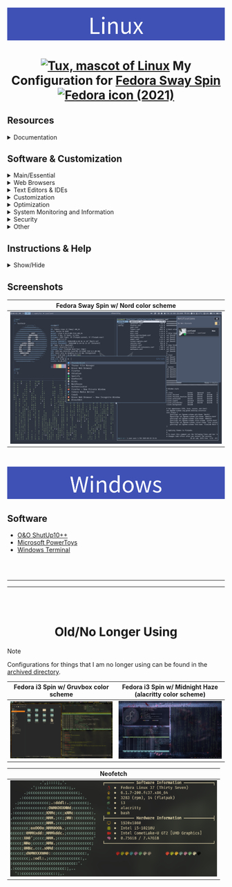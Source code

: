 <p align="center">
  <div align=center>
    <img src="assets/Linux.png" width="1000" alt="Linux Banner">
  </div>
</p>


<h1 align="center">
  <a title="lewing@isc.tamu.edu Larry Ewing and The GIMP, CC0, via Wikimedia Commons" href="https://commons.wikimedia.org/wiki/File:Tux.svg"><img height="45" alt="Tux, mascot of Linux" src="https://upload.wikimedia.org/wikipedia/commons/thumb/3/35/Tux.svg/256px-Tux.svg.png?20220320193426"></a>
  My Configuration for <a href="https://fedoraproject.org/spins/sway">Fedora Sway Spin</a>
  <a title="™/®Red Hat, Inc., Public domain, via Wikimedia Commons" href="https://commons.wikimedia.org/wiki/File:Fedora_icon_(2021).svg"><img height="45" alt="Fedora icon (2021)" src="https://upload.wikimedia.org/wikipedia/commons/thumb/4/41/Fedora_icon_%282021%29.svg/512px-Fedora_icon_%282021%29.svg.png?20220308003156"></a>
</h1>

## Resources 

<details><summary>Documentation</summary>

- [Sway Wiki](https://github.com/swaywm/sway/wiki)
- [Sway - ArchWiki](https://wiki.archlinux.org/title/Sway)
- [Fedora Documentation](https://docs.fedoraproject.org/en-US/docs/)
</details>

## Software & Customization

<details><summary>Main/Essential</summary>

- [alacritty](https://github.com/alacritty/alacritty) - Terminal emulator.
- [thunar](https://packages.fedoraproject.org/pkgs/Thunar/Thunar/) - File manager.
- [blueman](https://packages.fedoraproject.org/pkgs/blueman/blueman/) - A tool to use Bluetooth devices. 
- [cups](https://packages.fedoraproject.org/pkgs/cups/cups/) - Print manager for Linux.
- [git](https://packages.fedoraproject.org/pkgs/git/git/) - Distributed revision control system.
- [python3-pip](https://packages.fedoraproject.org/pkgs/python-pip/python3-pip/) - A tool for installing and managing Python3 packages.
- [imv](https://packages.fedoraproject.org/pkgs/imv/imv/) - Image viewer for X11 and Wayland.
- [autotiling](https://github.com/nwg-piotr/autotiling) - Script for sway and i3 to automatically switch the horizontal & vertical window split orientation.
- [NetworkManager](https://packages.fedoraproject.org/pkgs/NetworkManager/NetworkManager/) - NetworkManager is a system service that manages network interfaces and connections.
- [nm-connection-editor](https://rpmfind.net/linux/rpm2html/search.php?query=nm-connection-editor&submit=Search+...&system=&arch=) - A network connection configuration editor for NetworkManager.
- [network-manager-applet](https://packages.fedoraproject.org/pkgs/network-manager-applet/network-manager-applet/) - Network control and status notification area applet for use with NetworkManager.
- [pipewire](https://packages.fedoraproject.org/pkgs/pipewire/pipewire/) - A multimedia server for Linux and other Unix like operating systems.
- [pipewire-alsa](https://packages.fedoraproject.org/pkgs/pipewire/pipewire-alsa/) - An ALSA plugin for the PipeWire media server.
- [ffmpeg-free](https://packages.fedoraproject.org/pkgs/ffmpeg/ffmpeg-free/) - A multimedia framework to record, convert and stream audio and video.
- [nodejs](https://packages.fedoraproject.org/pkgs/nodejs22/nodejs/) - JavaScript runtime.
- [waybar](https://packages.fedoraproject.org/pkgs/waybar/waybar/) -  Status bar for Sway and Wlroots based compositors.
- [swaylock](https://packages.fedoraproject.org/pkgs/swaylock/swaylock/) - Lockscreen for Wayland compositors.
- [swaybg](https://packages.fedoraproject.org/pkgs/swaybg/swaybg/) - Wallpaper tool for Wayland compositors.
- [light](https://packages.fedoraproject.org/pkgs/light/light/) - Light is a program to control backlight.
- [fuzzel](https://packages.fedoraproject.org/pkgs/fuzzel/fuzzel/) - Wayland-native application launcher and fuzzy finder, inspired by rofi and dmenu.
- ~~[bemenu](https://packages.fedoraproject.org/pkgs/bemenu/bemenu/) - Dynamic menu inspired by dmenu.~~
- [wlogout](https://packages.fedoraproject.org/pkgs/wlogout/wlogout/) - A wayland based logout menu.
- [wdisplays](https://packages.fedoraproject.org/pkgs/wdisplays/wdisplays/) - A graphical application for configuring displays in Wayland compositors. 
- [wlroots](https://packages.fedoraproject.org/pkgs/wlroots/wlroots/) - A modular Wayland compositor library.
- [wf-recorder](https://packages.fedoraproject.org/pkgs/wf-recorder/wf-recorder/) - Screen recording utility for of wlroots-based compositors that support wlr-screencopy-v1 and xdg-output. 
- [grim](https://packages.fedoraproject.org/pkgs/grim/grim/) - Command-line tool to grab images from Sway. 
- [grimshot](https://packages.fedoraproject.org/pkgs/sway-contrib/grimshot/) - Screenshot utility for sway.
- [slurp](https://packages.fedoraproject.org/pkgs/slurp/slurp/) - Command-line tool that allows you to select a region on the screen and prints it to the standard output.
- [wl-clipboard](https://packages.fedoraproject.org/pkgs/wl-clipboard/wl-clipboard/) - Command-line Wayland clipboard utilities, `wl-copy` and `wl-paste`.
- [swaync](https://github.com/ErikReider/SwayNotificationCenter) - A notification daemon for SwayWM.
- [copyq](https://packages.fedoraproject.org/pkgs/copyq/copyq/) - Graphical clipboard manager.
- [NetworkManager-tui](https://packages.fedoraproject.org/pkgs/NetworkManager/NetworkManager-tui/) - NetworkManager-tui provides a text-based user interface for managing network connections in a non-graphical environment.
- [tuned](https://packages.fedoraproject.org/pkgs/tuned/tuned/) - A dynamic adaptive system tuning daemon.
- [tuned-ppd](https://packages.fedoraproject.org/pkgs/tuned/tuned-ppd/) - power-profiles-daemon compatibility daemon.
</details>

<details><summary>Web Browsers</summary>

- [firefox](https://packages.fedoraproject.org/pkgs/firefox/firefox/) - A free and open source web browser by Mozilla.
- [Brave](https://brave.com/) - A free and open source Chromium web browser by Brave Software. 
</details>

<details><summary>Text Editors & IDEs</summary>

- [nano](https://packages.fedoraproject.org/pkgs/nano/nano/) - A command-line text editor.
- [gnome-text-editor](https://flathub.org/apps/org.gnome.TextEditor) - Text editor for the GNOME desktop environment.
- [VSCodium](https://vscodium.com/) - A version of Visual Studio Code without telemetry.
- [Geany](https://flathub.org/apps/org.geany.Geany) - A free and open-source lightweight IDE.
</details>

<details><summary>Customization</summary>

- [Nerd Fonts](https://www.nerdfonts.com/) - Iconic font aggregator, collection, and patcher.
  - Nerd Font used: FiraCode Nerd Font

<blockquote>
  <strong>Note:</strong> Nerd Font icons are used.
</blockquote>

- [Embellish](https://flathub.org/en/apps/io.github.getnf.embellish) - An application for managing Nerd Fonts.
- [Oh My Posh](https://ohmyposh.dev/) - A prompt theme engine for any shell.
- [Oh My Posh nordtron theme](https://github.com/JanDeDobbeleer/oh-my-posh/blob/main/themes/nordtron.omp.json)
- [adwaita-icon-theme](https://github.com/GNOME/adwaita-icon-theme) - Icon set for GNOME core apps.

Optional GTK themes:
- [Nordic](https://github.com/EliverLara/Nordic) - Dark Gtk3.20+ theme created using the awesome Nord color pallete.
- [Adwaita-dark](https://packages.fedoraproject.org/pkgs/gnome-themes-extra/gnome-themes-extra/) - This module houses themes and theme-y tidbits that don’t really fit in anywhere
else, or deserve their own module.
</details>

<details><summary>Optimization</summary>

- [profile-sync-daemon](https://packages.fedoraproject.org/pkgs/profile-sync-daemon/profile-sync-daemon/) - Symlinks and syncs browser profile dirs to RAM thus reducing HDD/SDD calls and speeding-up browsers.
</details>

<details><summary>System Monitoring and Information</summary>

- [htop](https://packages.fedoraproject.org/pkgs/htop/htop/) - An interactive process viewer.     
- [nmon](https://packages.fedoraproject.org/pkgs/nmon/nmon/) - A systems administrator, tuner, benchmark tool, which provides information about CPU, disks, network, etc.
- [lm_sensors](https://packages.fedoraproject.org/pkgs/lm_sensors/lm_sensors/) - A collection of modules for general SMBus access and hardware monitoring.
- [collectl](https://packages.fedoraproject.org/pkgs/collectl/collectl/) - A utility to collect Linux performance data.
- [smartmontools](https://packages.fedoraproject.org/pkgs/smartmontools/smartmontools/) - a set of utility programs to control and monitor computer storage systems using the Self-Monitoring, Analysis and Reporting Technology system built into most modernATA, Serial ATA, SCSI/SAS and NVMe hard drives.
- [nvme-cli](https://packages.fedoraproject.org/pkgs/nvme-cli/nvme-cli/) - Provides NVM-Express user space tooling for Linux.
- [macchanger](https://packages.fedoraproject.org/pkgs/macchanger/macchanger/) - A utility to viewing & manipulating the MAC address of network interfaces.
</details>

<details><summary>Security</summary>

- [firewalld](https://packages.fedoraproject.org/pkgs/firewalld/firewalld/) - A firewall service daemon that provides a dynamic customizable firewall with a D-Bus interface.
- [firewall-config](https://packages.fedoraproject.org/pkgs/firewalld/firewall-config/) - Firewall configuration application provides an configuration interface for
firewalld.
- [clamav](https://packages.fedoraproject.org/pkgs/clamav/clamav/) - An open source antivirus engine for detecting trojans, viruses, malware & other malicious threats.
- [chkrootkit](https://packages.fedoraproject.org/pkgs/chkrootkit/chkrootkit/) - A tool to locally check for signs of a rootkit.
- [lynis](https://packages.fedoraproject.org/pkgs/lynis/lynis/) - An auditing and hardening tool for Unix/Linux. Performs many individual security control checks. Detects security issues and provides suggestions to improve the security defense of the system.
- [rkhunter](https://packages.fedoraproject.org/pkgs/rkhunter/rkhunter/) - Rootkit Hunter, security monitoring and analyzing tool.
- [fail2ban](https://packages.fedoraproject.org/pkgs/fail2ban/fail2ban/) - Scans log files and bans IP addresses that makes too many password failures. It updates firewall rules to reject the IP address. These rules can be defined by the user.
- [firejail](https://packages.fedoraproject.org/pkgs/firejail/firejail/) - A SUID sandbox program that reduces the risk of security breaches by restricting the running environment of untrusted applications using Linux namespaces.
</details>

<details><summary>Other</summary>

- [mediawriter](https://packages.fedoraproject.org/pkgs/mediawriter/mediawriter/) - A tool to write images of Fedora media to portable drives.
- [gparted](https://packages.fedoraproject.org/pkgs/gparted/gparted/) - A graphical partition manager.
- [Warehouse](https://flathub.org/apps/io.github.flattool.Warehouse) - A UI to manage Flatpaks.
- [AppImageLauncher](https://github.com/TheAssassin/AppImageLauncher) - Linux helper application for running and integrating AppImages.
- [Gear Lever](https://flathub.org/apps/it.mijorus.gearlever) - A utility to manage AppImages.
- [KeePassXC](https://flathub.org/apps/org.keepassxc.KeePassXC) - A secure free and open source cross-platform password manager.
- [Syncthing](https://packages.fedoraproject.org/pkgs/syncthing/syncthing/) - Free and open source peer-to-peer file synchronization application.
- [Seahorse/Passwords and Keys](https://flathub.org/apps/org.gnome.seahorse.Application) - Manage encryption keys. A keyring manager.
- [Authenticator](https://flathub.org/apps/details/com.belmoussaoui.Authenticator) - Am application for generating Two-Factor Authentication Codes.
- [gnome-keyring](https://packages.fedoraproject.org/pkgs/gnome-keyring/gnome-keyring/) - A daemon for managings passwords and other types of secrets for the user, storing them encrypted with a main password. Applications can use the gnome-keyring library to integrate with the keyring.
- [Thunderbird](https://flathub.org/apps/org.mozilla.Thunderbird) - Free and open source email client.
- [BleachBit](https://flathub.org/apps/org.bleachbit.BleachBit) - Cleans files to free disk space and to maintain privacy.
- [file-roller](https://packages.fedoraproject.org/pkgs/file-roller/file-roller/) - An application for creating and viewing archives files.
- [LibreOffice](https://flathub.org/apps/org.libreoffice.LibreOffice) - Free and Open Source office suite.
- [VLC](https://flathub.org/en/apps/org.videolan.VLC) - A free and open source cross-platform multimedia player.
</details>

## Instructions & Help

<details><summary>Show/Hide</summary>

### Disable Display Manager to Use TTY to Login
**1.** Check what display manager you're running:
```console
systemctl status display-manager
```

**2.** Disable the display manager:
```console
sudo systemctl disable <display_manager_name>.service
```

**3.** Copy & paste what's in .[`.bash_profile`](linux/sway/.bash_profile) at the end of your `.bash_profile` file.

**4.** Reboot.

<br>

### Disable Graphical Boot 

**1.** Edit the grub file located in `/etc/default/`:
```console
sudo nano /etc/default/grub
```

**2.** Remove `rhgb` & `quite` from the line beginning with `GRUMB_CMDLINE_LINUX`.

**3.** Save the changes.

**4.** Update grub:
[ Fedora Docs - The GRUB2 Bootloader – Installation and Configuration](https://docs.fedoraproject.org/en-US/quick-docs/grub2-bootloader/)
```console
sudo grub2-mkconfig -o /boot/grub2/grub.cfg
```

**5.** Reboot.

<br>

### Install Autotiling
Installation: 
```console
pip install autotiling
```

<br>

### Install & Setup Oh My Posh
[Official Oh My Posh Linux instructions](https://ohmyposh.dev/docs/installation/linux)

**1.** Make bin folder in home directory:
```console
mkdir ~/bin
```

**2.** Installation:    
```console
curl -s https://ohmyposh.dev/install.sh | bash -s -- -d ~/bin
```

**3.** Copy the line/s for Oh My Posh from [`.bashrc`](linux/sway/.bashrc) in this repository, and add it at the end of `.bashrc` in your home directory.

**4.** Reload profile for changes to take effect:
```console
exec bash
```
<br>

### Install Optional Themes

**Nordic Theme**

If `~/.themes` doesn't exist, create it.

Clone repository into `~/.themes`:
```console
cd ~/.themes
```
```console
git clone https://github.com/EliverLara/Nordic ~/.themes/Nordic
```

**Adwaita-dark**

If not already installed, run the following command:
```console
sudo dnf install gnome-themes-extra
```
<br>

### Enable [Flathub](https://flathub.org/home) on Fedora
```console
sudo dnf install flatpak
flatpak remote-add --if-not-exists flathub https://flathub.org/repo/flathub.flatpakrepo
```
<br>

### Enable [RPM Fusion](https://rpmfusion.org/) Repositories
**Free Repository**
```console
sudo dnf install https://download1.rpmfusion.org/free/fedora/rpmfusion-free-release-$(rpm -E %fedora).noarch.rpm -y && dnf upgrade -y
```
**Nonfree Repository**
```console
sudo dnf install https://download1.rpmfusion.org/nonfree/fedora/rpmfusion-nonfree-release-$(rpm -E %fedora).noarch.rpm -y && dnf upgrade -y
```
<br>

### Configure VA-API Video Decoding for Firefox
- [AMD](https://fedoraproject.org/wiki/Firefox_Hardware_acceleration#Configure_VA-API_Video_decoding_on_AMD)
- [Intel](https://fedoraproject.org/wiki/Firefox_Hardware_acceleration#Configure_VA-API_Video_decoding_on_Intel)
- [NVIDIA](https://fedoraproject.org/wiki/Firefox_Hardware_acceleration#Configure_VA-API_Video_decoding_on_NVIDIA)

<br>

### CUPS Installation and Enabling Service
CUPS admin web GUI: http://localhost:631/
```console
sudo dnf install cups
sudo dnf install system-config-printer
sudo systemctl start cups.service
sudo systemctl enable cups.service
```

<br>

### ClamAV Installation and Enabling Service
[Installing ClamAV](https://docs.clamav.net/manual/Installing.html#installing-clamav)
```console
sudo dnf upgrade --refresh
sudo dnf install clamav clamd clamav-update -y
sudo systemctl enable clamav-freshclam --now
sudo systemctl stop clamav-freshclam
```

<br>

### Fail2Ban Installation and Enabling Service
```console
sudo dnf install fail2ban
sudo systemctl start fail2ban
sudo systemctl enable fail2ban
```

<br>

### How to Install and Configure profile-sync-daemon
More information on the [ArchWiki](https://wiki.archlinux.org/title/Profile-sync-daemon).

**1.** Install profile-sync-daemon:
```console
sudo dnf install profile-sync-daemon
```

**2.** Create Psd configuration file by running the following command:
```console
psd
```

**3.** Edit psd configuration file:
```console
nano ~/.config/psd/psd.conf
```
Look for the line labeled **BROWSERS** in the configuration file, remove the **#** symbol to uncomment it, and then include your browsers separated by spaces. (e.g. BROWSERS=(chromium firefox))

**4.** Enable and Start psd Service:
```console
systemctl --user enable psd 
```

```console
reboot
```

```console
systemctl --user start psd
```

**5.** Verify psd Service is Started or Not:
```console
systemctl --user status psd
```

### Audio Output Issue Fix
If your audio output isn't switching correctly delete `~/.local/state/wireplumber` and reboot.
</details>

## Screenshots

| Fedora Sway Spin w/ Nord color scheme                                                                                                   |
|:---------------------------------------------------------------------------------------------------------------------------------------:|
| ![Fedora Sway Spin Nord](assets/screenshots/sway-nord.png)                                                                              |

<br>

<p align="center">
  <div align=center>
    <img src="assets/Windows.png" width="1000" alt="Windows Banner">
  </div>
</p>

## Software
- [O&O ShutUp10++](https://www.oo-software.com/en/shutup10)
- [Microsoft PowerToys](https://apps.microsoft.com/detail/xp89dcgq3k6vld?hl=en-US&gl=US)
- [Windows Terminal](https://apps.microsoft.com/detail/9n0dx20hk701?hl=en-US&gl=US)

<br>
<br>

---
---

<br>
<br>

<div align="center">
    <h1>Old/No Longer Using</h1>
</div>

> [!NOTE]
> Configurations for things that I am no longer using can be found in the [archived directory](./archived).

| Fedora i3 Spin w/ Gruvbox color scheme                       | Fedora i3 Spin w/ Midnight Haze (alacritty color scheme)                 |
|:------------------------------------------------------------:|:------------------------------------------------------------------------:|
| ![Fedora i3 Spin Gruvbox](assets/screenshots/i3-gruvbox.png) | ![Fedora i3 Spin Midnight Haze](assets/screenshots/i3-midnight-haze.png) |

| Neofetch                                                                             |
|:------------------------------------------------------------------------------------:|
| <img src="assets/screenshots/neofetch.png" alt="Neofetch Screenshot" width="478.5"/> |
